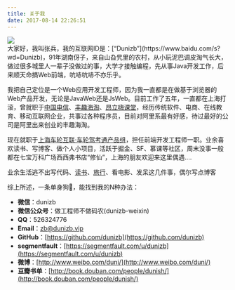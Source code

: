 ```yaml
---
title: 关于我
date: 2017-08-14 22:26:51
---
```

<div aligin="center"><img src="//dunizb.b0.upaiyun.com/my/myphots.jpg" /></div> 
大家好，我叫张兵，我的互联网ID是：[“Dunizb”](https://www.baidu.com/s?wd=Dunizb)，91年湖南伢子，来自山旮旯里的农村，从小玩泥巴调皮淘气长大，做过很多城里人一辈子没做过的事，大学才接触编程，先从事Java开发工作，后来顺天命搞Web前端，吭哧吭哧不亦乐乎。

我把自己定位是一个Web应用开发工程师，因为我一直都是在做基于浏览器的Web产品开发，无论是JavaWeb还是JsWeb。目前工作了五年，一直都在上海打滚，曾就职于[中国电信](http://www.ideal.sh.cn/)、[丰趣海淘](http://www.fengqu.com/)、[昂立嗨课堂](http://www.onlyhi.cn/)，经历传统软件、电商、在线教育、移动互联网企业，共事过各种程序员，目前对阿里系最有好感，待过最好的公司是阿里出来创业的丰趣海淘。

现在就职于[上海车轮互联·车轮驾考通产品组](http://www.chelun.com/)，担任前端开发工程师一职。业余喜欢读书、写博客、做个人小项目，活跃于掘金、SF、慕课等社区，周末没事一般都在七宝万科广场西西弗书店“修仙”，上海的朋友欢迎来这里偶遇....

业余生活逃不出写代码、[读书](http://book.douban.com/people/dunish/)、[旅行](http://dunizb.github.io/footprint/)、看电影、发呆这几件事，偶尔写点博客

综上所述，一条单身狗🐶，能找到我的N种办法：

- **微信**：dunizb
- **微信公众号**：做工程师不做码农(dunizb-weixin)
- **QQ**：526324776
- **Email**：[zb@dunizb.vip](mailto:zb@dunizb.vip)
- **GitHub**：[https://github.com/dunizb](https://github.com/dunizb)
- **segmentfault**：[https://segmentfault.com/u/dunizb](https://segmentfault.com/u/dunizb)
- **微博**：[http://www.weibo.com/duni/](http://www.weibo.com/duni/)
- **豆瓣书单**：[http://book.douban.com/people/dunish/](http://book.douban.com/people/dunish/)